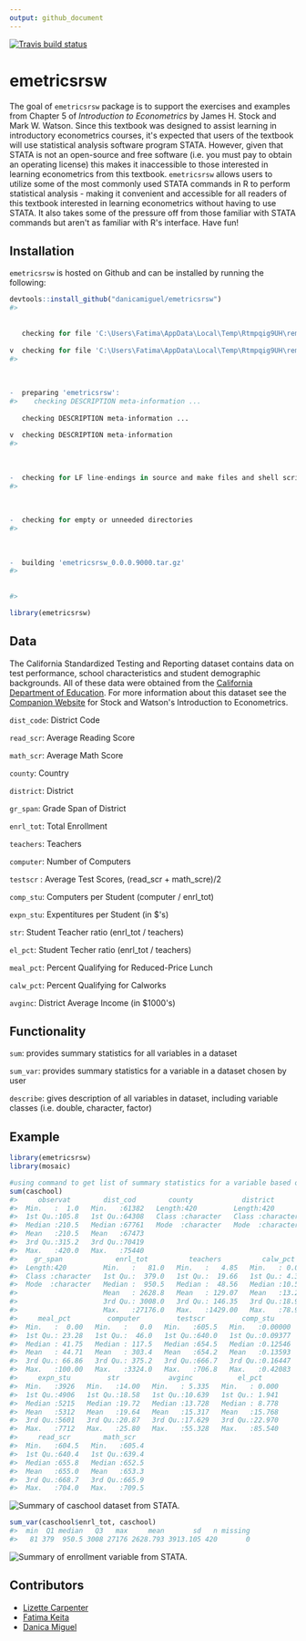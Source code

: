 ```yaml
---
output: github_document
---
```


<!-- README.md is generated from README.Rmd. Please edit that file -->
<!-- badges: start -->
[![Travis build status](https://travis-ci.org/danicamiguel/emetricsrsw.svg?branch=master)](https://travis-ci.org/danicamiguel/emetricsrsw)
<!-- badges: end -->



# emetricsrsw

The goal of `emetricsrsw` package is to support the exercises and examples from Chapter 5 of *Introduction to Econometrics* by James H. Stock and Mark W. Watson. Since this textbook was designed to assist learning in introductory econometrics courses, it's expected that users of the textbook will use statistical analysis software program STATA. However, given that STATA is not an open-source and free software (i.e. you must pay to obtain an operating license) this makes it inaccessible to those interested in learning econometrics from this textbook. `emetricsrsw` allows users to utilize some of the most commonly used STATA commands in R to perform statistical analysis - making it convenient and accessible for all readers of this textbook interested in learning econometrics without having to use STATA. It also takes some of the pressure off from those familiar with STATA commands but aren't as familiar with R's interface. Have fun!

## Installation

`emetricsrsw` is hosted on Github and can be installed by running the following: 

```r
devtools::install_github("danicamiguel/emetricsrsw")
#>          checking for file 'C:\Users\Fatima\AppData\Local\Temp\Rtmpqig9UH\remotes15303d2e272d\danicamiguel-emetricsrsw-f56252b/DESCRIPTION' ...  v  checking for file 'C:\Users\Fatima\AppData\Local\Temp\Rtmpqig9UH\remotes15303d2e272d\danicamiguel-emetricsrsw-f56252b/DESCRIPTION' (858ms)
#>       -  preparing 'emetricsrsw':
#>    checking DESCRIPTION meta-information ...     checking DESCRIPTION meta-information ...   v  checking DESCRIPTION meta-information
#>       -  checking for LF line-endings in source and make files and shell scripts
#>       -  checking for empty or unneeded directories
#>       -  building 'emetricsrsw_0.0.0.9000.tar.gz'
#>      
#> 
```


```r
library(emetricsrsw)
```

## Data

The California Standardized Testing and Reporting dataset contains data on test performance, school characteristics and student demographic backgrounds. All of these data were obtained from the [California Department of Education](http://www.cde.ca.gov). For more information about this dataset see the [Companion Website](https://wps.pearsoned.com/aw_stock_ie_3/178/45691/11696965.cw/index.html) for Stock and Watson's Introduction to Econometrics. 

`dist_code`: District Code

`read_scr`: Average Reading Score

`math_scr`: Average Math Score

`county`: Country 

`district`: District

`gr_span`: Grade Span of District

`enrl_tot`: Total Enrollment

`teachers`: Teachers

`computer`: Number of Computers

`testscr` : Average Test Scores, (read_scr + math_scre)/2

`comp_stu`: Computers per Student (computer / enrl_tot)

`expn_stu`: Expentitures per Student (in $'s)

`str`: Student Teacher ratio (enrl_tot / teachers)

`el_pct`: Student Techer ratio (enrl_tot / teachers)

`meal_pct`: Percent Qualifying for Reduced-Price Lunch 

`calw_pct`: Percent Qualifying for Calworks

`avginc`: District Average Income (in $1000's)

## Functionality

`sum`: provides summary statistics for all variables in a dataset

`sum_var`: provides summary statistics for a variable in a dataset chosen by user

`describe`: gives description of all variables in dataset, including variable classes (i.e. double, character, factor)


## Example


```r
library(emetricsrsw)
library(mosaic)

#using command to get list of summary statistics for a variable based on user input, also known as 'sum' in STATA
sum(caschool)
#>     observat        dist_cod        county            district        
#>  Min.   :  1.0   Min.   :61382   Length:420         Length:420        
#>  1st Qu.:105.8   1st Qu.:64308   Class :character   Class :character  
#>  Median :210.5   Median :67761   Mode  :character   Mode  :character  
#>  Mean   :210.5   Mean   :67473                                        
#>  3rd Qu.:315.2   3rd Qu.:70419                                        
#>  Max.   :420.0   Max.   :75440                                        
#>    gr_span             enrl_tot          teachers          calw_pct     
#>  Length:420         Min.   :   81.0   Min.   :   4.85   Min.   : 0.000  
#>  Class :character   1st Qu.:  379.0   1st Qu.:  19.66   1st Qu.: 4.395  
#>  Mode  :character   Median :  950.5   Median :  48.56   Median :10.520  
#>                     Mean   : 2628.8   Mean   : 129.07   Mean   :13.246  
#>                     3rd Qu.: 3008.0   3rd Qu.: 146.35   3rd Qu.:18.981  
#>                     Max.   :27176.0   Max.   :1429.00   Max.   :78.994  
#>     meal_pct         computer         testscr         comp_stu      
#>  Min.   :  0.00   Min.   :   0.0   Min.   :605.5   Min.   :0.00000  
#>  1st Qu.: 23.28   1st Qu.:  46.0   1st Qu.:640.0   1st Qu.:0.09377  
#>  Median : 41.75   Median : 117.5   Median :654.5   Median :0.12546  
#>  Mean   : 44.71   Mean   : 303.4   Mean   :654.2   Mean   :0.13593  
#>  3rd Qu.: 66.86   3rd Qu.: 375.2   3rd Qu.:666.7   3rd Qu.:0.16447  
#>  Max.   :100.00   Max.   :3324.0   Max.   :706.8   Max.   :0.42083  
#>     expn_stu         str            avginc           el_pct      
#>  Min.   :3926   Min.   :14.00   Min.   : 5.335   Min.   : 0.000  
#>  1st Qu.:4906   1st Qu.:18.58   1st Qu.:10.639   1st Qu.: 1.941  
#>  Median :5215   Median :19.72   Median :13.728   Median : 8.778  
#>  Mean   :5312   Mean   :19.64   Mean   :15.317   Mean   :15.768  
#>  3rd Qu.:5601   3rd Qu.:20.87   3rd Qu.:17.629   3rd Qu.:22.970  
#>  Max.   :7712   Max.   :25.80   Max.   :55.328   Max.   :85.540  
#>     read_scr        math_scr    
#>  Min.   :604.5   Min.   :605.4  
#>  1st Qu.:640.4   1st Qu.:639.4  
#>  Median :655.8   Median :652.5  
#>  Mean   :655.0   Mean   :653.3  
#>  3rd Qu.:668.7   3rd Qu.:665.9  
#>  Max.   :704.0   Max.   :709.5
```

![Summary of caschool dataset from STATA.](emetricsrsw/data-raw/sum_caschool.png)


```r
sum_var(caschool$enrl_tot, caschool)
#>  min  Q1 median   Q3   max     mean       sd   n missing
#>   81 379  950.5 3008 27176 2628.793 3913.105 420       0
```

![Summary of enrollment variable from STATA.](emetricsrsw/data-raw/sum_enrollment.png)

## Contributors

- [Lizette Carpenter](https://github.com/lcarpenter20)
- [Fatima Keita](https://github.com/fatimak98)
- [Danica Miguel](https://github.com/danicamiguel)
